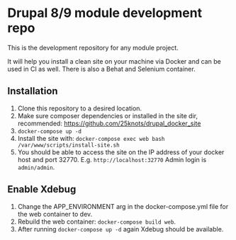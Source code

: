 # Drupal 8/9 module development repo

This is the development repository for any module project.

It will help you install a clean site on your machine via Docker and can be used in CI as well. There is also a Behat and Selenium container.

## Installation

1. Clone this repository to a desired location.
2. Make sure composer dependencies or installed in the site dir, recommended:
https://github.com/25knots/drupal_docker_site
3. `docker-compose up -d`
4. Install the site with: `docker-compose exec web bash /var/www/scripts/install-site.sh`
5. You should be able to access the site on the IP address of your docker host and port 32770. E.g. `http://localhost:32770` Admin login is `admin/admin`.

## Enable Xdebug

1. Change the APP_ENVIRONMENT arg in the docker-compose.yml file for the web container to dev.
2. Rebuild the web container: `docker-compose build web`.
3. After running `docker-compose up -d` again Xdebug should be available.
